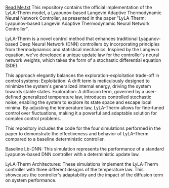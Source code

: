 [Read Me.txt](https://github.com/user-attachments/files/22141936/Read.Me.txt)
This repository contains the official implementation of the LyLA-Therm model, a Lyapunov-based Langevin Adaptive Thermodynamic Neural Network Controller, as presented in the paper "LyLA-Therm: Lyapunov-based Langevin Adaptive Thermodynamic Neural Network Controller".

LyLA-Therm is a novel control method that enhances traditional Lyapunov-based Deep Neural Network (DNN) controllers by incorporating principles from thermodynamics and statistical mechanics. Inspired by the Langevin equation, we've developed a unique update law for the controller's neural network weights, which takes the form of a stochastic differential equation (SDE).

This approach elegantly balances the exploration-exploitation trade-off in control systems:
Exploitation: A drift term is meticulously designed to minimize the system's generalized internal energy, driving the system towards stable states.
Exploration: A diffusion term, governed by a user-defined generalized temperature law, introduces controlled stochastic noise, enabling the system to explore its state space and escape local minima.
By adjusting the temperature law, LyLA-Therm allows for fine-tuned control over fluctuations, making it a powerful and adaptable solution for complex control problems.

This repository includes the code for the four simulations performed in the paper to demonstrate the effectiveness and behavior of LyLA-Therm compared to a baseline deterministic controller.

Baseline Lb-DNN: This simulation represents the performance of a standard Lyapunov-based DNN controller with a deterministic update law.

LyLA-Therm Architectures: These simulations implement the LyLA-Therm controller with three different designs of the temperature law. This showcases the controller's adaptability and the impact of the diffusion term on system performance.
